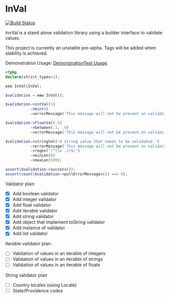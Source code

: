# InVal
[![Build Status](https://travis-ci.com/tfettig01/InVal.svg?branch=master)](https://travis-ci.com/tfettig01/InVal)

InvVal is a stand alone validation library using a builder interface to validate values.

This project is currently an unstable pre-alpha. Tags will be added when stability is achieved.

Demonstration Usage: [DemonstrationTest Usage](https://github.com/tfettig01/InVal/blob/master/tests/DemonstrationTest.php).

```php
<?php
declare(strict_types=1);

use InVal\InVal;

$validation = new InVal();

$validation->intVal(1)
           ->min(0)
           ->errorMessage('This message will not be present on validation.');

$validation->floatVal(.6)
           ->between(.1, .9)
           ->errorMessage('This message will not be present on validation.');

$validation->stringVal('A string value that needs to be validated.')
           ->errorMessage('This message will not be present on validation.')
           ->regex('/^[\w .]+$/')
           ->minLen(0)
           ->maxLen(500);

assert($validation->success());
assert(count($validation->pullErrorMessages()) === 0);
```

Validator plan:
- [x] Add boolean validator
- [x] Add integer validator
- [x] Add float validator
- [x] Add iterable validator
- [x] Add string validator
- [x] Add object that implement toString validator
- [x] Add instance of validator
- [x] Add list validator

Iterable validator plan:
- [ ] Validation of values in an iterable of integers
- [ ] Validation of values in an iterable of strings
- [ ] Validation of values in an iterable of floats

String validator plan
- [ ] Country locales (using Locale)
- [ ] State/Providence codes